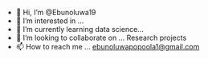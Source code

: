 - 👋 Hi, I’m @Ebunoluwa19
- 👀 I’m interested in ...
- 🌱 I’m currently learning data science...
- 💞️ I’m looking to collaborate on ... Research projects
- 📫 How to reach me ... ebunoluwapopoola1@gmail.com 

<!---
Ebunoluwa19/Ebunoluwa19 is a ✨ special ✨ repository because its `README.md` (this file) appears on your GitHub profile.
You can click the Preview link to take a look at your changes.
--->

